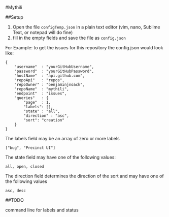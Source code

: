 #Mythili

##Setup

1. Open the file `configTemp.json` in a plain text editor (vim, nano, Sublime Text, or notepad will do fine)
2. fill in the empty fields and save the file as `config.json`

For Example: to get the issues for this repository the config.json would look like:

```
{
	"username"	: "yourGitHubUsername",
	"password"	: "yourGitHubPassword",
	"hostName"	: "api.github.com",
	"repoApi"	: "repos",
	"repoOwner"	: "benjaminjnoack",
	"repoName" 	: "mythili",
	"endpoint"	: "issues",
	"queries"	: {
		"page"	: 1,
		"labels": [],
		"state" : "all",
		"direction" : "asc",
		"sort": "creation"
	}
}
```
The labels field may be an array of zero or more labels

```
["bug", "Precinct UI"]
```

The state field may have one of the following values:
```
all, open, closed
```

The direction field determines the direction of the sort and may have one of the following values
```
asc, desc
```


##TODO

command line for labels and status